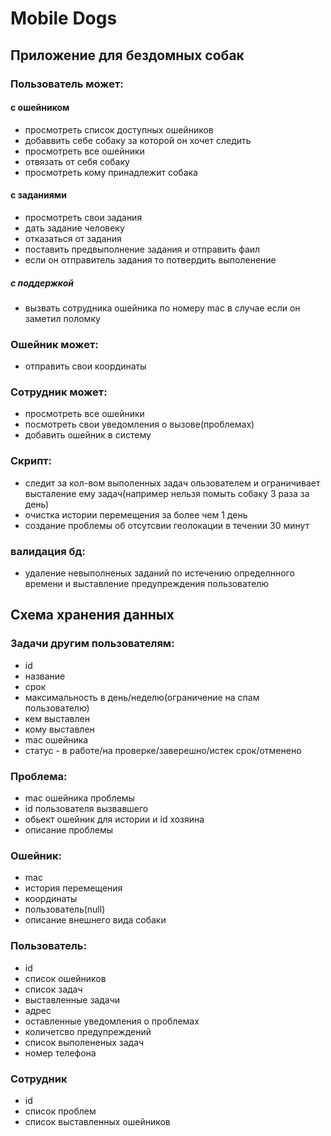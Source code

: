 # Mobile Dogs
## Приложение для бездомных собак  
### Пользователь может:
#### с ошейником
- просмотреть список доступных ошейников 
- добаввить себе собаку за которой он хочет следить
- просмотреть все ошейники
- отвязать от себя собаку
- просмотреть кому принадлежит собака
#### с заданиями
- просмотреть свои задания
- дать задание человеку
- отказаться от задания
- поставить предвыполнение задания и отправить фаил
- если он отправитель задания то потвердить выполенение
##### с поддержкой
- вызвать сотрудника ошейника по номеру mac в случае если он заметил поломку

### Ошейник может:
- отправить свои координаты

### Сотрудник может:
- просмотреть все ошейники
- посмотреть свои уведомления о вызове(проблемах)
- добавить  ошейник в систему

### Скрипт:
- следит за кол-вом выполенных задач ользователем и ограничивает высталение ему задач(например нельзя помыть собаку 3 раза за день) 
- очистка истории перемещения за более чем 1 день 
- создание проблемы об отсутсвии геолокации в течении 30 минут
### валидация бд:
- удаление невыполненых заданий по истечению определнного времени и выставление предупреждения пользователю

 
 
## Схема хранения данных


### Задачи другим пользователям:
- id
- название
- срок
- максимальность в день/неделю(ограничение на спам пользователю)
- кем выставлен
- кому выставлен
- mac  ошейника
- статус - в работе/на проверке/заверешно/истек срок/отменено



### Проблема:
- mac ошейника проблемы
- id пользователя вызвавшего
- обьект ошейник для истории и id хозяина
- описание проблемы

### Ошейник:
- mac
- история перемещения
- координаты
- пользователь(null)
- описание внешнего вида собаки

### Пользователь:
- id
- список ошейников
- список задач
- выставленные задачи
- адрес
- оставленные уведомления о проблемах
- количетсво предупреждений
- список выполененых задач 
- номер телефона

### Сотрудник
- id
- список проблем
- список выставленных ошейников


